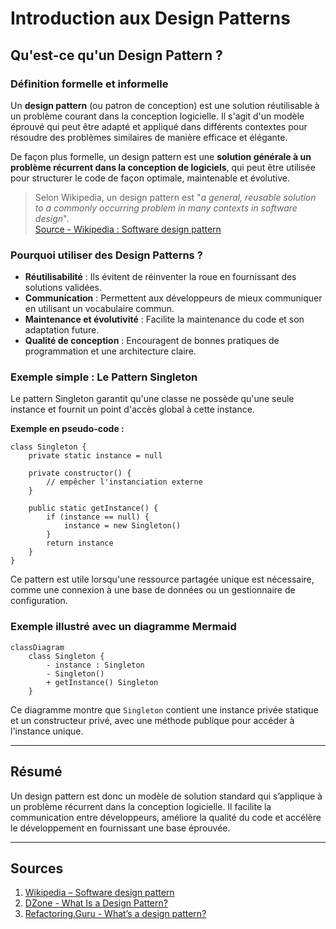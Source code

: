# Introduction aux Design Patterns

## Qu'est-ce qu'un Design Pattern ?

### Définition formelle et informelle

Un **design pattern** (ou patron de conception) est une solution réutilisable à un problème courant dans la conception logicielle. Il s'agit d'un modèle éprouvé qui peut être adapté et appliqué dans différents contextes pour résoudre des problèmes similaires de manière efficace et élégante.

De façon plus formelle, un design pattern est une **solution générale à un problème récurrent dans la conception de logiciels**, qui peut être utilisée pour structurer le code de façon optimale, maintenable et évolutive.

> Selon Wikipedia, un design pattern est "*a general, reusable solution to a commonly occurring problem in many contexts in software design*".  
> [Source - Wikipedia : Software design pattern](https://en.wikipedia.org/wiki/Software_design_pattern)

### Pourquoi utiliser des Design Patterns ?

- **Réutilisabilité** : Ils évitent de réinventer la roue en fournissant des solutions validées.  
- **Communication** : Permettent aux développeurs de mieux communiquer en utilisant un vocabulaire commun.  
- **Maintenance et évolutivité** : Facilite la maintenance du code et son adaptation future.  
- **Qualité de conception** : Encouragent de bonnes pratiques de programmation et une architecture claire.

### Exemple simple : Le Pattern Singleton

Le pattern Singleton garantit qu'une classe ne possède qu'une seule instance et fournit un point d'accès global à cette instance.

**Exemple en pseudo-code :**

```pseudo
class Singleton {
    private static instance = null

    private constructor() {
        // empêcher l'instanciation externe
    }

    public static getInstance() {
        if (instance == null) {
            instance = new Singleton()
        }
        return instance
    }
}
```

Ce pattern est utile lorsqu'une ressource partagée unique est nécessaire, comme une connexion à une base de données ou un gestionnaire de configuration.

### Exemple illustré avec un diagramme Mermaid

```mermaid
classDiagram
    class Singleton {
        - instance : Singleton
        - Singleton()
        + getInstance() Singleton
    }
```

Ce diagramme montre que `Singleton` contient une instance privée statique et un constructeur privé, avec une méthode publique pour accéder à l'instance unique.

---

## Résumé

Un design pattern est donc un modèle de solution standard qui s’applique à un problème récurrent dans la conception logicielle. Il facilite la communication entre développeurs, améliore la qualité du code et accélère le développement en fournissant une base éprouvée.

---

## Sources

1. [Wikipedia – Software design pattern](https://en.wikipedia.org/wiki/Software_design_pattern)  
2. [DZone - What Is a Design Pattern?](https://dzone.com/articles/what-is-design-pattern)  
3. [Refactoring.Guru - What’s a design pattern?](https://refactoring.guru/design-patterns/what-is-pattern)